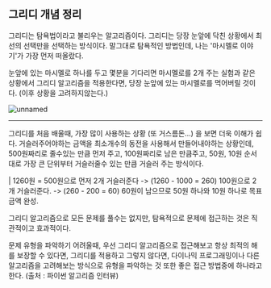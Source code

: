 ## 그리디 개념 정리

그리디는 탐욕법이라고 불리우는 알고리즘이다.
그리디는 당장 눈앞에 닥친 상황에서 최선의 선택만을 선택하는 방식이다.
말그대로 탐욕적인 방법인데, 나는 '마시멜로 이야기'가 가장 먼저 떠올랐다.

눈앞에 있는 마시멜로 하나를 두고 몇분을 기다리면 마시멜로를 2개 주는 실험과 같은 상황에서
그리디 알고리즘을 적용한다면, 당장 눈앞에 있는 마시멜로를 먹어버릴 것이다. (이후 상황을 고려하지않는다.)

![unnamed](https://user-images.githubusercontent.com/50613287/126499349-b4da080c-9c97-434d-8815-f87a7561788d.png)

---

그리디를 처음 배울때, 가장 많이 사용하는 상황 (또 거스름돈...) 을 보면 더욱 이해가 쉽다.
거슬러주어야하는 금액을 최소개수의 동전을 사용해서 만들어내야하는 상황인데,
500원짜리로 줄수있는 만큼 먼저 주고, 100원짜리로 남은 만큼주고, 50원, 10원 순서대로 
가장 큰 단위부터 거슬러줄수 있는 만큼 거슬러 주는 방식이다.

| 1260원 = 500원으로 먼저 2개 거슬러준다 -> (1260 - 1000 = 260) 100원으로 2개 거슬러준다. 
-> (260 - 200 = 60) 60원이 남으므로 50원 하나와 10원 하나로 목표금액 완성.



그리디 알고리즘으로 모든 문제를 풀수는 없지만, 탐욕적으로 문제에 접근하는 것은 직관적이고 효과적이다.

문제 유형을 파악하기 어려울때, 우선 그리디 알고리즘으로 접근해보고 항상 최적의 해를 보장할 수 있다면, 그리디를 적용하고 그렇지 않다면, 다이나믹 프로그래밍이나 다른 알고리즘을 고려해보는 방식으로 유형을 파악하는 것 또한 좋은 접근 방법중에 하나라고 한다. (출처 : 파이썬 알고리즘 인터뷰)
